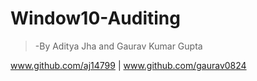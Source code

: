 # Window10-Auditing
 > -By Aditya Jha and Gaurav Kumar Gupta
  
  www.github.com/aj14799
  |
  www.github.com/gaurav0824
